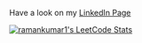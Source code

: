 Have a look on my <a href="https://www.linkedin.com/in/ramankumar-1/">LinkedIn Page<a>

<!-- Leetcode stats using API -->
[![ramankumar1's LeetCode Stats](https://leetcode-stats.vercel.app/api?username=ramankumar1&theme=Light)](https://github.com/JeremyTsaii/leetcode-stats)
